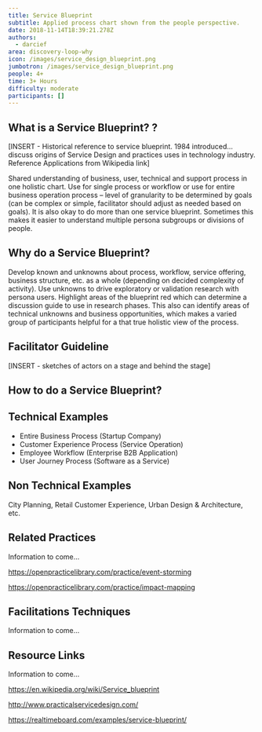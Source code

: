 ```yaml
---
title: Service Blueprint
subtitle: Applied process chart shown from the people perspective.
date: 2018-11-14T18:39:21.278Z
authors:
  - darcief
area: discovery-loop-why
icon: /images/service_design_blueprint.png
jumbotron: /images/service_design_blueprint.png
people: 4+
time: 3+ Hours
difficulty: moderate
participants: []
---
```

## What is a Service Blueprint? ?

\[INSERT - Historical reference to service blueprint. 1984 introduced… discuss origins of Service Design and practices uses in technology industry. Reference Applications from Wikipedia link]

Shared understanding of business, user, technical and support process in one holistic chart. Use for single process or workflow or use for entire business operation process – level of granularity to be determined by goals (can be complex or simple, facilitator should adjust as needed based on goals). It is also okay to do more than one service blueprint. Sometimes this makes it easier to understand multiple persona subgroups or divisions of people.

## Why do a Service Blueprint?

Develop known and unknowns about process, workflow, service offering, business structure, etc. as a whole (depending on decided complexity of activity). Use unknowns to drive exploratory or validation research with persona users. Highlight areas of the blueprint red which can determine a discussion guide to use in research phases. This also can identify areas of technical unknowns and business opportunities, which makes a varied group of participants helpful for a that true holistic view of the process. 

## Facilitator Guideline

\[INSERT - sketches of actors on a stage and behind the stage]

## How to do a Service Blueprint?

## 

## Technical Examples

* Entire Business Process (Startup Company)
* Customer Experience Process (Service Operation)
* Employee Workflow (Enterprise B2B Application)
* User Journey Process (Software as a Service)



## Non Technical Examples

City Planning, Retail Customer Experience, Urban Design & Architecture, etc.

## 

## Related Practices

Information to come…

https://openpracticelibrary.com/practice/event-storming

https://openpracticelibrary.com/practice/impact-mapping

## 

## Facilitations Techniques

Information to come…

## 

## Resource Links

Information to come…

https://en.wikipedia.org/wiki/Service_blueprint

http://www.practicalservicedesign.com/

https://realtimeboard.com/examples/service-blueprint/
